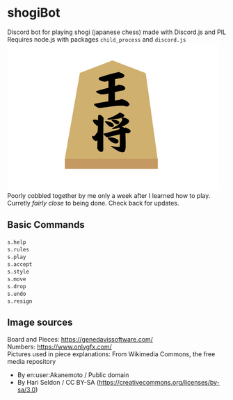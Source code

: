 # shogiBot
Discord bot for playing shogi (japanese chess) made with Discord.js and PIL  
Requires node.js with packages `child_process` and `discord.js`  
![Shogi Piece](oushou.jpeg)  
Poorly cobbled together by me only a week after I learned how to play.  
Curretly *fairly close* to being done. Check back for updates.
## Basic Commands
`s.help`  
`s.rules`  
`s.play`  
`s.accept`  
`s.style`  
`s.move`  
`s.drop`  
`s.undo`  
`s.resign`
## Image sources
Board and Pieces: https://genedavissoftware.com/  
Numbers: https://www.onlygfx.com/  
Pictures used in piece explanations: From Wikimedia Commons, the free media repository  
- By en:user:Akanemoto / Public domain  
- By Hari Seldon / CC BY-SA (https://creativecommons.org/licenses/by-sa/3.0)
